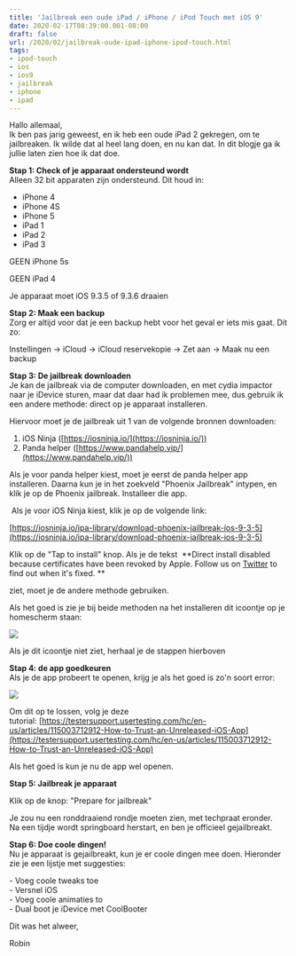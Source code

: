 ```yaml
---
title: 'Jailbreak een oude iPad / iPhone / iPod Touch met iOS 9'
date: 2020-02-17T08:39:00.001-08:00
draft: false
url: /2020/02/jailbreak-oude-ipad-iphone-ipod-touch.html
tags: 
- ipod-touch
- ios
- ios9
- jailbreak
- iphone
- ipad
---
```


Hallo allemaal,  
Ik ben pas jarig geweest, en ik heb een oude iPad 2 gekregen, om te jailbreaken. Ik wilde dat al heel lang doen, en nu kan dat. In dit blogje ga ik jullie laten zien hoe ik dat doe.  
  
**Stap 1: Check of je apparaat ondersteund wordt**  
Alleen 32 bit apparaten zijn ondersteund. Dit houd in:  
  
  

*   iPhone 4
*   iPhone 4S
*   iPhone 5
*   iPad 1
*   iPad 2
*   iPad 3

GEEN iPhone 5s

GEEN iPad 4

  

Je apparaat moet iOS 9.3.5 of 9.3.6 draaien

  
  
**Stap 2: Maak een backup**  
Zorg er altijd voor dat je een backup hebt voor het geval er iets mis gaat. Dit zo:  
  
Instellingen -> iCloud -> iCloud reservekopie -> Zet aan -> Maak nu een backup  
  
**Stap 3: De jailbreak downloaden**  
Je kan de jailbreak via de computer downloaden, en met cydia impactor naar je iDevice sturen, maar dat daar had ik problemen mee, dus gebruik ik een andere methode: direct op je apparaat installeren.  
  
Hiervoor moet je de jailbreak uit 1 van de volgende bronnen downloaden:  
  

1.  iOS Ninja ([https://iosninja.io/](https://iosninja.io/))
2.  Panda helper ([https://www.pandahelp.vip/](https://www.pandahelp.vip/))

Als je voor panda helper kiest, moet je eerst de panda helper app installeren. Daarna kun je in het zoekveld "Phoenix Jailbreak" intypen, en klik je op de Phoenix jailbreak. Installeer die app.

  

 Als je voor iOS Ninja kiest, klik je op de volgende link:

[https://iosninja.io/ipa-library/download-phoenix-jailbreak-ios-9-3-5](https://iosninja.io/ipa-library/download-phoenix-jailbreak-ios-9-3-5)

  

Klik op de "Tap to install" knop. Als je de tekst  **Direct install disabled because certificates have been revoked by Apple. Follow us on [Twitter](https://twitter.com/iosninja_io) to find out when it's fixed. **

ziet, moet je de andere methode gebruiken.  
  
Als het goed is zie je bij beide methoden na het installeren dit icoontje op je homescherm staan:  
  
![](https://iosninja.io/img/ipas/phoenix-jailbreak.png)  
  
Als je dit icoontje niet ziet, herhaal je de stappen hierboven  
  
**Stap 4: de app goedkeuren**  
Als je de app probeert te openen, krijg je als het goed is zo'n soort error:  
  

[![](https://1.bp.blogspot.com/-rCsywp18UMY/XjsMVerSnnI/AAAAAAAAB3Y/jG_uX-u9li8fZgdhBFpDSmapUT9z8Z34QCLcBGAsYHQ/s320/Untitled.png)](https://1.bp.blogspot.com/-rCsywp18UMY/XjsMVerSnnI/AAAAAAAAB3Y/jG_uX-u9li8fZgdhBFpDSmapUT9z8Z34QCLcBGAsYHQ/s1600/Untitled.png)

  
  
  
  
  
  
  
  
  
  
  
  
  
  
  
  
Om dit op te lossen, volg je deze tutorial: [https://testersupport.usertesting.com/hc/en-us/articles/115003712912-How-to-Trust-an-Unreleased-iOS-App](https://testersupport.usertesting.com/hc/en-us/articles/115003712912-How-to-Trust-an-Unreleased-iOS-App)  
  
Als het goed is kun je nu de app wel openen.  
  
**Stap 5: Jailbreak je apparaat**  
  
Klik op de knop: "Prepare for jailbreak"  
  
Je zou nu een ronddraaiend rondje moeten zien, met techpraat eronder.  
Na een tijdje wordt springboard herstart, en ben je officieel gejailbreakt.  
  
**Stap 6: Doe coole dingen!**  
Nu je apparaat is gejailbreakt, kun je er coole dingen mee doen. Hieronder zie je een lijstje met suggesties:  
  
\- Voeg coole tweaks toe  
\- Versnel iOS  
\- Voeg coole animaties to  
\- Dual boot je iDevice met CoolBooter  
  
Dit was het alweer,  
  
Robin
